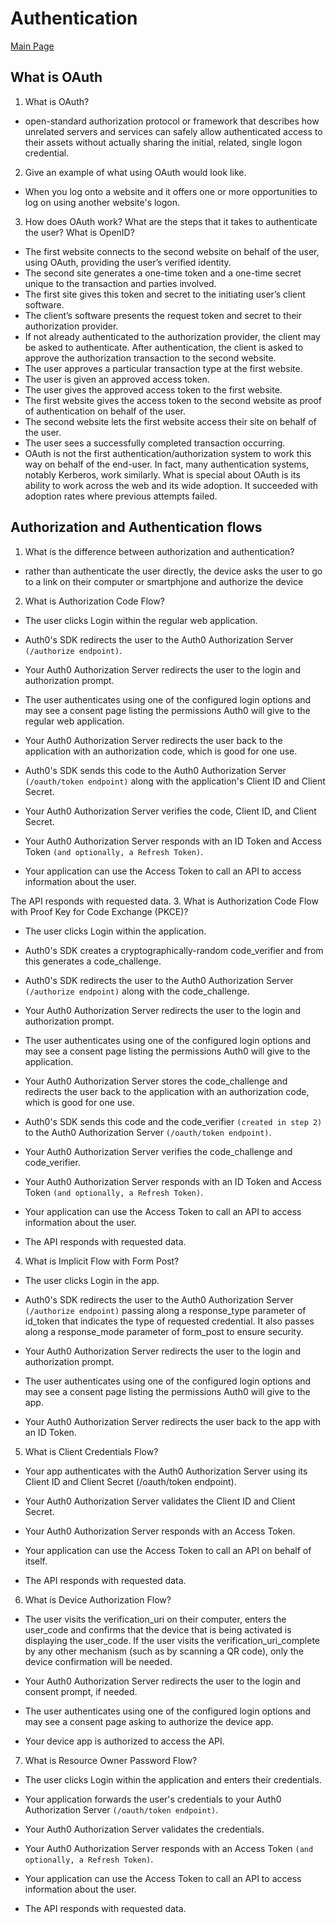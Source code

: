 # Authentication

[Main Page](https://jrdelmu.github.io/reading-notes/)

## What is OAuth

1. What is OAuth?
  - open-standard authorization protocol or framework that describes how unrelated servers and services can safely allow authenticated access to their assets without actually sharing the initial, related, single logon credential.
2. Give an example of what using OAuth would look like.
  - When you log onto a website and it offers one or more opportunities to log on using another website's logon.
3. How does OAuth work? What are the steps that it takes to authenticate the user?
What is OpenID?
- The first website connects to the second website on behalf of the user, using OAuth, providing the user’s verified identity.
- The second site generates a one-time token and a one-time secret unique to the transaction and parties involved.
- The first site gives this token and secret to the initiating user’s client software.
- The client’s software presents the request token and secret to their authorization provider.
- If not already authenticated to the authorization provider, the client may be asked to authenticate. After authentication, the client is asked to approve the authorization transaction to the second website.
- The user approves a particular transaction type at the first website.
- The user is given an approved access token.
- The user gives the approved access token to the first website.
- The first website gives the access token to the second website as proof of authentication on behalf of the user.
- The second website lets the first website access their site on behalf of the user.
- The user sees a successfully completed transaction occurring.
- OAuth is not the first authentication/authorization system to work this way on behalf of the end-user. In fact, many authentication systems, notably Kerberos, work similarly. What is special about OAuth is its ability to work across the web and its wide adoption. It succeeded with adoption rates where previous attempts failed.

## Authorization and Authentication flows

1. What is the difference between authorization and authentication?
  - rather than authenticate the user directly, the device asks the user to go to a link on their computer or smartphjone and authorize the device
2. What is Authorization Code Flow?
  - The user clicks Login within the regular web application.

  - Auth0's SDK redirects the user to the Auth0 Authorization Server `(/authorize endpoint)`.

  - Your Auth0 Authorization Server redirects the user to the login and authorization prompt.

  - The user authenticates using one of the configured login options and may see a consent page listing the permissions Auth0 will give to the regular web application.

  - Your Auth0 Authorization Server redirects the user back to the application with an authorization code, which is good for one use.

  - Auth0's SDK sends this code to the Auth0 Authorization Server `(/oauth/token endpoint)` along with the application's Client ID and Client Secret.

  - Your Auth0 Authorization Server verifies the code, Client ID, and Client Secret.

  - Your Auth0 Authorization Server responds with an ID Token and Access Token `(and optionally, a Refresh Token)`.

  - Your application can use the Access Token to call an API to access information about the user.

The API responds with requested data.
3. What is Authorization Code Flow with Proof Key for Code Exchange (PKCE)?
  - The user clicks Login within the application.

  - Auth0's SDK creates a cryptographically-random code_verifier and from this generates a code_challenge.

  - Auth0's SDK redirects the user to the Auth0 Authorization Server `(/authorize endpoint)` along with the code_challenge.

  - Your Auth0 Authorization Server redirects the user to the login and authorization prompt.

  - The user authenticates using one of the configured login options and may see a consent page listing the permissions Auth0 will give to the application.

  - Your Auth0 Authorization Server stores the code_challenge and redirects the user back to the application with an authorization code, which is good for one use.

  - Auth0's SDK sends this code and the code_verifier `(created in step 2)` to the Auth0 Authorization Server `(/oauth/token endpoint)`.

  - Your Auth0 Authorization Server verifies the code_challenge and code_verifier.

  - Your Auth0 Authorization Server responds with an ID Token and Access Token `(and optionally, a Refresh Token)`.

  - Your application can use the Access Token to call an API to access information about the user.

  - The API responds with requested data.
4. What is Implicit Flow with Form Post?
  - The user clicks Login in the app.

  - Auth0's SDK redirects the user to the Auth0 Authorization Server `(/authorize endpoint)` passing along a response_type parameter of id_token that indicates the type of requested credential. It also passes along a response_mode parameter of form_post to ensure security.

  - Your Auth0 Authorization Server redirects the user to the login and authorization prompt.

  - The user authenticates using one of the configured login options and may see a consent page listing the permissions Auth0 will give to the app.

  - Your Auth0 Authorization Server redirects the user back to the app with an ID Token.
5. What is Client Credentials Flow?
  - Your app authenticates with the Auth0 Authorization Server using its Client ID and Client Secret (/oauth/token endpoint).

  - Your Auth0 Authorization Server validates the Client ID and Client Secret.

  - Your Auth0 Authorization Server responds with an Access Token.

  - Your application can use the Access Token to call an API on behalf of itself.

  - The API responds with requested data.
6. What is Device Authorization Flow?
  - The user visits the verification_uri on their computer, enters the user_code and confirms that the device that is being activated is displaying the user_code. If the user visits the verification_uri_complete by any other mechanism (such as by scanning a QR code), only the device confirmation will be needed.

  - Your Auth0 Authorization Server redirects the user to the login and consent prompt, if needed.

  - The user authenticates using one of the configured login options and may see a consent page asking to authorize the device app.

  - Your device app is authorized to access the API.
7. What is Resource Owner Password Flow?
  - The user clicks Login within the application and enters their credentials.

  - Your application forwards the user's credentials to your Auth0 Authorization Server `(/oauth/token endpoint)`.

  - Your Auth0 Authorization Server validates the credentials.

  - Your Auth0 Authorization Server responds with an Access Token `(and optionally, a Refresh Token)`.

  - Your application can use the Access Token to call an API to access information about the user.

  - The API responds with requested data.